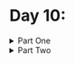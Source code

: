 # Day 10: 

<details>
  <summary>Part One</summary>


</details>

<details>
  <summary>Part Two</summary>


</details>